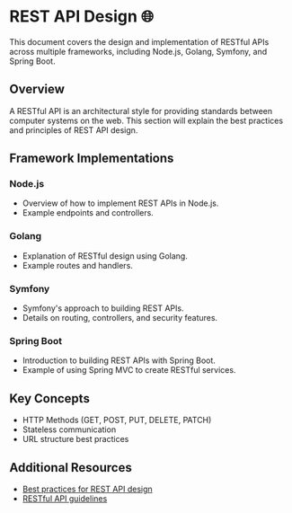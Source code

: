 # REST API Design 🌐

This document covers the design and implementation of RESTful APIs across multiple frameworks, including Node.js, Golang, Symfony, and Spring Boot.

## Overview
A RESTful API is an architectural style for providing standards between computer systems on the web. This section will explain the best practices and principles of REST API design.

## Framework Implementations

### Node.js
- Overview of how to implement REST APIs in Node.js.
- Example endpoints and controllers.

### Golang
- Explanation of RESTful design using Golang.
- Example routes and handlers.

### Symfony
- Symfony's approach to building REST APIs.
- Details on routing, controllers, and security features.

### Spring Boot
- Introduction to building REST APIs with Spring Boot.
- Example of using Spring MVC to create RESTful services.

## Key Concepts
- HTTP Methods (GET, POST, PUT, DELETE, PATCH)
- Stateless communication
- URL structure best practices

## Additional Resources
- [Best practices for REST API design](https://www.example.com)
- [RESTful API guidelines](https://www.example.com)
